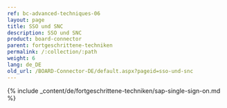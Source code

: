 ```yaml
---
ref: bc-advanced-techniques-06
layout: page
title: SSO und SNC
description: SSO und SNC
product: board-connector
parent: fortgeschrittene-techniken
permalink: /:collection/:path
weight: 6
lang: de_DE
old_url: /BOARD-Connector-DE/default.aspx?pageid=sso-und-snc
---
```

{% include _content/de/fortgeschrittene-techniken/sap-single-sign-on.md %}